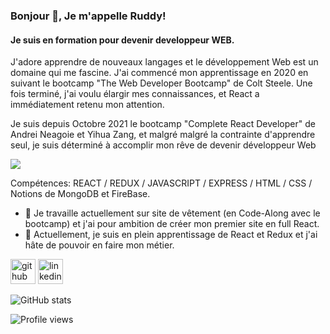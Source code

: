 ### Bonjour 👋, Je m'appelle Ruddy!

#### Je suis en formation pour devenir developpeur WEB.

J'adore apprendre de nouveaux langages et le développement Web est un domaine qui me fascine.
J'ai commencé mon apprentissage en 2020 en suivant le bootcamp "The Web Developer Bootcamp" de Colt Steele. Une fois terminé, j'ai voulu élargir mes connaissances, et React a immédiatement retenu mon attention. 

Je suis depuis Octobre 2021 le bootcamp "Complete React Developer" de Andrei Neagoie et Yihua Zang, et malgré malgré la contrainte d'apprendre seul, je suis déterminé à accomplir mon rêve de devenir développeur Web

![](https://i.postimg.cc/fTL2JvNK/Sans-titre-1.png)


Compétences: REACT / REDUX / JAVASCRIPT / EXPRESS / HTML / CSS / Notions de MongoDB et FireBase.

- 🔭 Je travaille actuellement sur site de vêtement (en Code-Along avec le bootcamp) et j'ai pour ambition de créer mon premier site en full React. 
- 🌱 Actuellement, je suis en plein apprentissage de React et Redux et j'ai hâte de pouvoir en faire mon métier.


[<img src='https://cdn.jsdelivr.net/npm/simple-icons@3.0.1/icons/github.svg' alt='github' height='40'>](https://github.com/panderawan)  [<img src='https://cdn.jsdelivr.net/npm/simple-icons@3.0.1/icons/linkedin.svg' alt='linkedin' height='40'>](https://www.linkedin.com/in/ruddyautem/)  

![GitHub stats](https://github-readme-stats.vercel.app/api?username=panderawan&show_icons=true)  

![Profile views](https://gpvc.arturio.dev/panderawan)  


